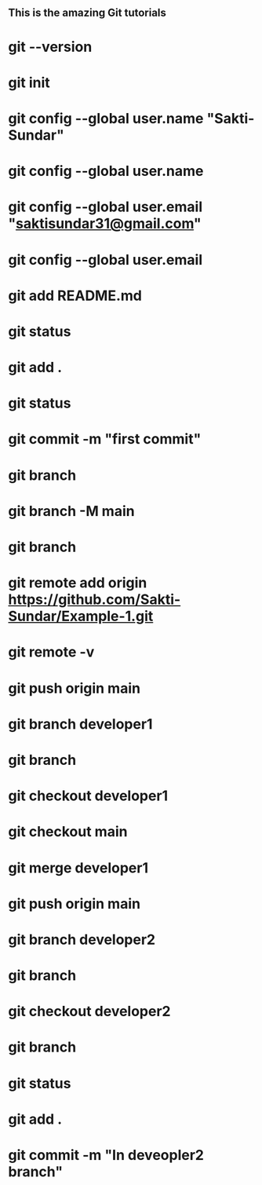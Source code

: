 ## This is the amazing Git tutorials
# git --version
# git init
# git config --global user.name "Sakti-Sundar"
# git config --global user.name
# git config --global user.email "saktisundar31@gmail.com"
# git config --global user.email 
# git add README.md
# git status
# git add .
# git status
# git commit -m "first commit"
# git branch 
# git branch -M main
# git branch
# git remote add origin https://github.com/Sakti-Sundar/Example-1.git
# git remote -v
# git push origin main
# git branch developer1
# git branch
# git checkout developer1
# git checkout main 
# git merge developer1
# git push origin main
# git branch developer2 
# git branch
# git checkout developer2
# git branch
# git status
# git add .
# git commit -m "In deveopler2 branch"
